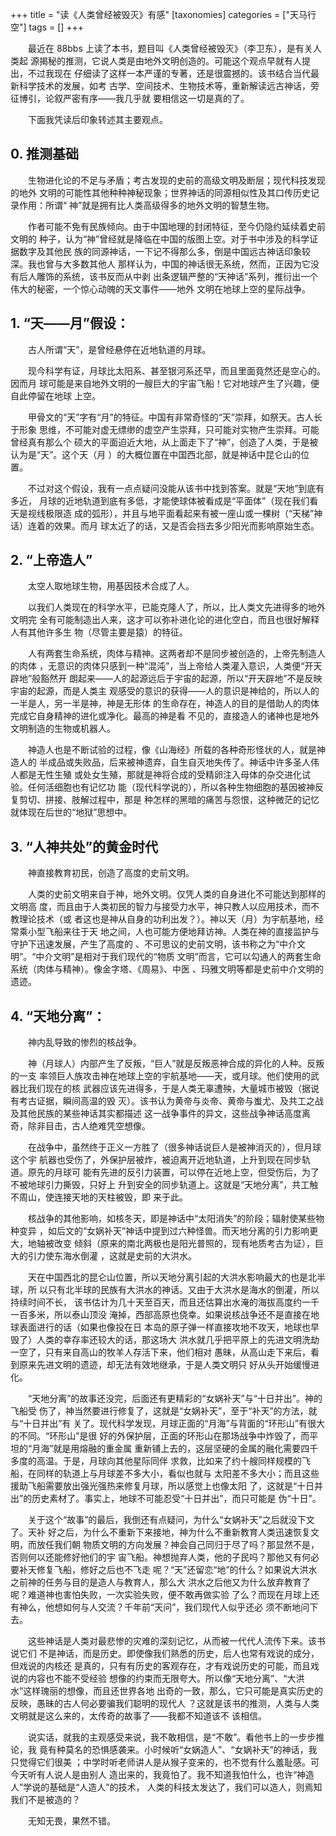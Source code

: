 +++
title = "读《人类曾经被毁灭》有感"
[taxonomies]
categories = ["天马行空"]
tags = []
+++
<!-- # 读《人类曾经被毁灭（李卫东）》 -->
<!--原址：新浪博客 (2007-11-17 20:21:01) http://blog.sina.com.cn/s/blog_490c36be01000bz3.html -->

　　最近在 88bbs 上读了本书，题目叫《人类曾经被毁灭》（李卫东），是有关人类起
源揭秘的推测，它说人类是由地外文明创造的。可能这个观点早就有人提出，不过我现在
仔细读了这样一本严谨的专著，还是很震撼的。该书结合当代最新科学技术的发展，如考
古学、空间技术、生物技术等，重新解读远古神话，旁征博引，论叙严密有序——我几乎就
要相信这一切是真的了。

　　下面我凭读后印象转述其主要观点。
<!-- more -->

## 0. 推测基础

　　生物进化论的不足与矛盾；考古发现的史前的高级文明及断层；现代科技发现的地外
文明的可能性其他种种神秘现象；世界神话的同源相似性及其口传历史记录作用：所谓“
神”就是拥有比人类高级得多的地外文明的智慧生物。

　　作者可能不免有民族倾向。由于中国地理的封闭特征，至今仍隐约延续着史前文明的
种子，认为“神”曾经就是降临在中国的版图上空。对于书中涉及的科学证据数字及其他民
族的同源神话，一下记不得那么多，倒是中国远古神话印象较深。我也曾与大多数其他人
那样认为，中国的神话很无系统，然而，正因为它没有后人雕饰的系统，该书反而从中剥
出条逻辑严整的“天神话”系列，推衍出一个伟大的秘密，一个惊心动魄的天文事件——地外
文明在地球上空的星际战争。

## 1.  “天——月”假设：

　　古人所谓“天”，是曾经悬停在近地轨道的月球。

　　现今科学有证，月球比太阳系、甚至银河系还早，而且里面竟然还是空心的。因而月
球可能是来自地外文明的一艘巨大的宇宙飞船！它对地球产生了兴趣，便自此停留在地球
上空。

　　甲骨文的“天”字有“月”的特征。中国有非常奇怪的“天”崇拜，如祭天。古人长于形象
思维，不可能对虚无缥缈的虚空产生崇拜，只可能对实物产生崇拜。可能曾经真有那么个
硕大的平面迫近大地，从上面走下了“神”，创造了人类，于是被认为是“天”。这个天（月
）的大概位置在中国西北部，就是神话中昆仑山的位置。

　　不过对这个假设，我有一点点疑问没能从该书中找到答案。就是“天地”到底有多近，
月球的近地轨道到底有多低，才能使球体被看成是“平面体”（现在我们看天是视线极限造
成的弧形），并且与地平面看起来有被一座山或一棵树（“天梯”神话）连着的效果。而月
球太近了的话，又是否会挡去多少阳光而影响原始生态。

## 2.  “上帝造人”

　　太空人取地球生物，用基因技术合成了人。

　　以我们人类现在的科学水平，已能克隆人了，所以，比人类文先进得多的地外文明完
全有可能制造出人来，这才可以弥补进化论的进化空白，而且也很好解释人有其他许多生
物（尽管主要是猿）的特征。

　　人有两套生命系统，肉体与精神。这两者却不是同步被创造的，上帝先制造人的肉体
，无意识的肉体只感到一种“混沌”，当上帝给人类灌入意识，人类便“开天辟地”般豁然开
朗起来——人的起源远后于宇宙的起源，所以“开天辟地”不是反映宇宙的起源，而是人类主
观感受的意识的获得——人的意识是神给的，所以人的一半是人，另一半是神，神是无形体
的生命存在，神造人的目的是借助人的肉体完成它自身精神的进化或净化。最高的神是看
不见的，直接造人的诸神也是地外文明制造的生物或机器人。

　　神造人也是不断试验的过程，像《山海经》所载的各种奇形怪状的人，就是神造人的
半成品或失败品，后来被神遗弃，自生自灭地失传了。神话中许多圣人伟人都是无性生殖
或处女生殖，那就是神将合成的受精卵注入母体的杂交进化试验。任何活细胞也有记忆功
能（现代科学说的），所以各种生物细胞的基因被神反复剪切、拼接、肢解过程中，那是
种怎样的黑暗的痛苦与怨恨，这种微茫的记忆就体现在后世的“地狱”思想中。

## 3.  “人神共处”的黄金时代

　　神直接教育初民，创造了高度的史前文明。

　　人类的史前文明来自于神，地外文明。仅凭人类的自身进化不可能达到那样的文明高
度，而且由于人类初民的智力与接受力水平，神只教人以应用技术，而不教理论技术（或
者这也是神从自身的功利出发？）。神以天（月）为宇航基地，经常乘小型飞船来往于天
地之间，人也可能方便地拜访神。人类在神的直接监护与守护下迅速发展，产生了高度的
、不可思议的史前文明，该书称之为“中介文明”。“中介文明”是相对于我们现代的“物质
文明”而言，它可以勾通人的两套生命系统（肉体与精神）。像金字塔、《周易》、中医
、玛雅文明等都是史前中介文明的遗迹。

## 4.  “天地分离”：

　　神内乱导致的惨烈的核战争。

　　神（月球人）内部产生了反叛，“巨人”就是反叛恶神合成的异化的人种。反叛的一支
率领巨人族攻击神在地球上空的宇航基地——天，或月球。他们使用的武器比我们现在的核
武器应该先进得多，于是人类无辜遭殃，大量城市被毁（据说有考古证据，瞬间高温的毁
灭）。该书认为黄帝与炎帝、黄帝与蚩尤、及共工之战及其他民族的某些神话其实都描述
这一战争事件的异文，这些战争神话高度离奇，除非目击，古人绝难凭空想像。

　　在战争中，虽然终于正义一方胜了（很多神话说巨人是被神消灭的），但月球这个宇
航器也受伤了，外保护层被炸，被迫离开近地轨道，上升到现在同步轨道。原先的月球可
能有先进的反引力装置，可以停在近地上空，但受伤后，为了不被地球引力撕毁，只好上
升到安全的同步轨道上。这就是“天地分离”，共工触不周山，使连接天地的天柱被毁，即
来于此。

　　核战争的其他影响，如核冬天，即是神话中“太阳消失”的阶段；辐射使某些物种变异
，如后文的“女娲补天”神话中提到过六种怪兽。而天地分离的引力影响更大，地轴被改变
倾斜（原来的南北两极也是阳光普照的，现有地质考古为证），巨大的引力使东海水倒灌
，这就是史前的大洪水。

　　天在中国西北的昆仑山位置，所以天地分离引起的大洪水影响最大的也是北半球，所
以只有北半球的民族有大洪水的神话。又由于大洪水是海水的倒灌，所以持续时间不长，
该书估计为几十天至百天，而且还估算出水淹的海拔高度约一千一百多米，所以泰山顶没
淹掉，西部高原也侥幸。如果说核战争还不是直接在地球表面进行的话（如果也像投在日
本岛的原子弹一样直接攻地不攻天，地球也早毁了）人类的幸存率还较大的话，那这场大
洪水就几乎把平原上的先进文明洗劫一空了，只有来自高山的牧羊人存活下来，他们相对
愚昧，从高山走下来后，看到原来先进文明的遗迹，却无法有效地继承，于是人类文明只
好从头开始缓慢进化。

　　“天地分离”的故事还没完，后面还有更精彩的“女娲补天”与“十日并出”。神的飞船受
伤了，神当然要进行修复了，这就是“女娲补天”，至于“补天”的方法，就与“十日并出”有
关了。现代科学发现，月球正面的“月海”与背面的“环形山”有很大的不同。“环形山”是很
好的外保护层，正面的环形山在那场战争中炸毁了，而平坦的“月海”就是用熔融的重金属
重新铺上去的，这层坚硬的金属的融化需要四千多度的高温。于是，月球向其他星际同伴
求救，比如来了约十艘同样规模的飞船，在同样的轨道上与月球差不多大小，看似也就与
太阳差不多大小；而且这些援助飞船需要放出强光强热来修复月球，所以感觉上也像太阳
了，这就是“十日并出”的历史素材了。事实上，地球不可能忍受“十日并出”，而只可能是
伪“十日”。

　　关于这个“故事”的最后，我倒还有点疑问，为什么“女娲补天”之后就没下文了。天补
好之后，为什么不重新下来接地，神为什么不重新教育人类迅速恢复文明，而放任我们朝
物质文明的方向发展？神会自己同归于尽了吗？那显然不是，否则何以还能修好他们的宇
宙飞船。神想抛弃人类，他的子民吗？那他又有何必要补天修复飞船，修好之后也不飞走
呢？“天”还留恋“地”的什么？如果说大洪水之前神的任务与目的是造人与教育人，那么大
洪水之后他又为什么放弃教育了呢？难道神也害怕失败，一次实验失败，便不敢再做实验
了么？而现在月球上还有神么，他想如何与人交流？千年前“天问”，我们现代人似乎还必
须不断地问下去。

　　这些神话是人类对最悲惨的灾难的深刻记忆，从而被一代代人流传下来。该书说它们
不是神话，而是历史。即使像我们熟悉的历史，后人也常有戏说的成分，但戏说的内核还
是真的，只有有历史的客观存在，才有戏说历史的可能，而且戏说的内容也不能不受经验
想像的约束而无限夸大。所以像“天地分离”、“大洪水”这样瑰丽的想像，而且还世界各地
出奇的一致，那么，它只可能是真实历史的反映，愚昧的古人何必要骗我们聪明的现代人
？这就是该书的推测，人类与人类文明就是这么来的，太传奇的故事了——我都不知道该不
该相信。

　　说实话，就我的主观感受来说，我不敢相信，是“不敢”。看他书上的一步步推论，我
竟有种莫名的恐惧感袭来。小时候听“女娲造人”、“女娲补天”的神话，我只觉得它们很美
；中学时听老师讲人是从猴子变来的，也不觉有什么羞耻感。可今天听有人说人是由别人
造出来的，我竟怕了。我不知道我怕什么，也许“神造人”学说的基础是“人造人”的技术，
人类的科技太发达了，我们可以造人，则焉知我们不是被造的？

　　无知无畏，果然不错。


